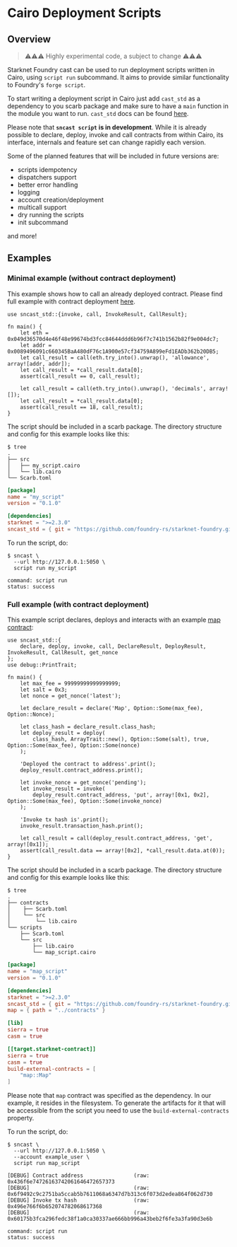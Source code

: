 # Cairo Deployment Scripts

## Overview

> ⚠️⚠️⚠️ Highly experimental code, a subject to change  ⚠️⚠️⚠️

Starknet Foundry cast can be used to run deployment scripts written in Cairo, using `script run` subcommand. 
It aims to provide similar functionality to Foundry's `forge script`. 

To start writing a deployment script in Cairo just add `cast_std` as a dependency to you scarb package and make sure to
have a `main` function in the module you want to run. `cast_std` docs can be found [here](../appendix/cast-library.md).

Please note that **`sncast script` is in development**. While it is already possible to declare, deploy, invoke and call 
contracts from within Cairo, its interface, internals and feature set can change rapidly each version. 

Some of the planned features that will be included in future versions are:

- scripts idempotency
- dispatchers support
- better error handling
- logging
- account creation/deployment
- multicall support
- dry running the scripts
- init subcommand

and more!

## Examples

### Minimal example (without contract deployment)

This example shows how to call an already deployed contract. Please find full example with contract deployment [here](#full-example-with-contract-deployment).

```cairo
use sncast_std::{invoke, call, InvokeResult, CallResult};

fn main() {
    let eth = 0x049d36570d4e46f48e99674bd3fcc84644ddd6b96f7c741b1562b82f9e004dc7;
    let addr = 0x0089496091c660345BaA480dF76c1A900e57cf34759A899eFd1EADb362b20DB5;
    let call_result = call(eth.try_into().unwrap(), 'allowance', array![addr, addr]);
    let call_result = *call_result.data[0];
    assert(call_result == 0, call_result);

    let call_result = call(eth.try_into().unwrap(), 'decimals', array![]);
    let call_result = *call_result.data[0];
    assert(call_result == 18, call_result);
}
```

The script should be included in a scarb package. The directory structure and config for this example looks like this:

```shell
$ tree
.
├── src
│   ├── my_script.cairo
│   └── lib.cairo
└── Scarb.toml
```

```toml
[package]
name = "my_script"
version = "0.1.0"

[dependencies]
starknet = ">=2.3.0"
sncast_std = { git = "https://github.com/foundry-rs/starknet-foundry.git", tag = "v0.12.0" }
```

To run the script, do:

```shell
$ sncast \
  --url http://127.0.0.1:5050 \
  script run my_script

command: script run
status: success
```

### Full example (with contract deployment)

This example script declares, deploys and interacts with an example [map contract](https://github.com/foundry-rs/starknet-foundry/tree/master/crates/cast/tests/data/contracts/map):

```cairo
use sncast_std::{
    declare, deploy, invoke, call, DeclareResult, DeployResult, InvokeResult, CallResult, get_nonce
};
use debug::PrintTrait;

fn main() {
    let max_fee = 99999999999999999;
    let salt = 0x3;
    let nonce = get_nonce('latest');

    let declare_result = declare('Map', Option::Some(max_fee), Option::Nonce);

    let class_hash = declare_result.class_hash;
    let deploy_result = deploy(
        class_hash, ArrayTrait::new(), Option::Some(salt), true, Option::Some(max_fee), Option::Some(nonce)
    );
    
    'Deployed the contract to address'.print();
    deploy_result.contract_address.print();

    let invoke_nonce = get_nonce('pending');
    let invoke_result = invoke(
        deploy_result.contract_address, 'put', array![0x1, 0x2], Option::Some(max_fee), Option::Some(invoke_nonce)
    );
    
    'Invoke tx hash is'.print();
    invoke_result.transaction_hash.print();

    let call_result = call(deploy_result.contract_address, 'get', array![0x1]);
    assert(call_result.data == array![0x2], *call_result.data.at(0));
}
```

The script should be included in a scarb package. The directory structure and config for this example looks like this:

```shell
$ tree
.
├── contracts
│    ├── Scarb.toml
│    └── src
│        └── lib.cairo
└── scripts
    ├── Scarb.toml
    └── src
        ├── lib.cairo
        └── map_script.cairo
```

```toml
[package]
name = "map_script"
version = "0.1.0"

[dependencies]
starknet = ">=2.3.0"
sncast_std = { git = "https://github.com/foundry-rs/starknet-foundry.git", tag = "v0.12.0" }
map = { path = "../contracts" }

[lib]
sierra = true
casm = true

[[target.starknet-contract]]
sierra = true
casm = true
build-external-contracts = [
    "map::Map"
]
```

Please note that `map` contract was specified as the dependency. In our example, it resides in the filesystem. To generate the artifacts for it that will be accessible from the script you need to use the `build-external-contracts` property.

To run the script, do:

```shell
$ sncast \
  --url http://127.0.0.1:5050 \
  --account example_user \
  script run map_script
  
[DEBUG]	Contract address               	(raw: 0x436f6e74726163742061646472657373
[DEBUG]	                               	(raw: 0x6f9492c9c2751ba5ccab5b7611068a6347d7b313c6f073d2edea864f062d730
[DEBUG]	Invoke tx hash                 	(raw: 0x496e766f6b652074782068617368
[DEBUG]	                               	(raw: 0x60175b3fca296fedc38f1a0ca30337ae666bb996a43beb2f6fe3a3fa90d3e6b

command: script run
status: success
```
